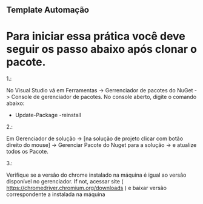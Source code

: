 ## Template Automação 

# Para iniciar essa prática você deve seguir os passo abaixo após clonar o pacote.

1.:

No Visual Studio vá em 
Ferramentas  -> Gerrenciador de pacotes do NuGet -> Console de gerenciador de pacotes. 
No console aberto, digite o comando abaixo:
- Update-Package -reinstall

2.: 

Em Gerenciador de solução -> [na solução de projeto clicar com botão direito do mouse] -> Gerenciar Pacote do Nuget para a solução ->
e atualize todos os Pacote. 

3.: 

Verifique se a versão do chrome instalado na máquina é igual ao versão disponível no gerenciador.
If not, acessar site ( https://chromedriver.chromium.org/downloads ) e baixar versão correspondente a instalada na máquina

